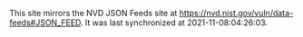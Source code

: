 This site mirrors the NVD JSON Feeds site at https://nvd.nist.gov/vuln/data-feeds#JSON_FEED. It was last synchronized at 2021-11-08:04:26:03.